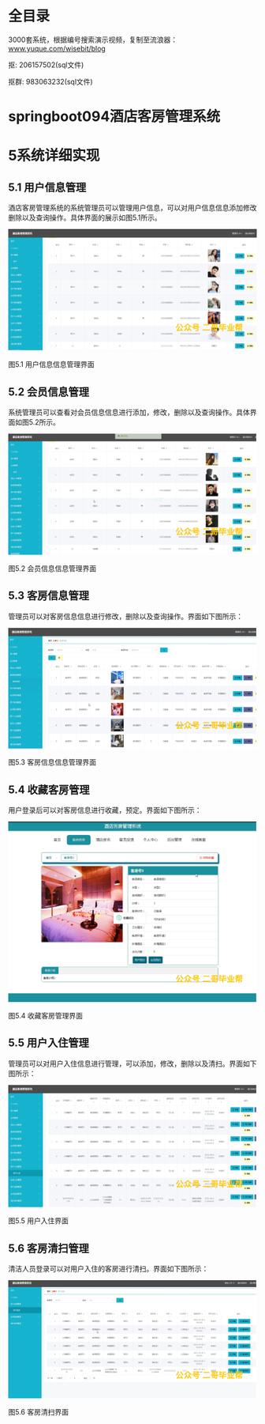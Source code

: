 # 全目录

3000套系统，根据编号搜索演示视频，复制至流浪器：www.yuque.com/wisebit/blog


<p>抠: 206157502(sql文件)</p>
<p>抠群: 983063232(sql文件)</p>


# springboot094酒店客房管理系统
# 5系统详细实现
## 5.1 用户信息管理
酒店客房管理系统的系统管理员可以管理用户信息，可以对用户信息信息添加修改删除以及查询操作。具体界面的展示如图5.1所示。

![](/md/blog.010.png)

图5.1 用户信息信息管理界面
## 5.2 会员信息管理
系统管理员可以查看对会员信息信息进行添加，修改，删除以及查询操作。具体界面如图5.2所示。

![](/md/blog.011.png)

图5.2 会员信息信息管理界面
## 5.3 客房信息管理
管理员可以对客房信息信息进行修改，删除以及查询操作。界面如下图所示：

![](/md/blog.012.png)

图5.3 客房信息信息管理界面
## 5.4 收藏客房管理
用户登录后可以对客房信息进行收藏，预定。界面如下图所示：

![](/md/blog.013.png)

图5.4 收藏客房管理界面

## 5.5 用户入住管理
管理员可以对用户入住信息进行管理，可以添加，修改，删除以及清扫。界面如下图所示：

![](/md/blog.014.png)

图5.5 用户入住界面
## 5.6 客房清扫管理
清洁人员登录可以对用户入住的客房进行清扫。界面如下图所示：

![](/md/blog.015.png)

图5.6 客房清扫界面













